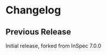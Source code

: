 # Changelog

<!-- latest_release -->
<!-- latest_release -->

<!-- release_rollup -->
<!-- release_rollup -->

<!-- latest_stable_release -->
<!-- latest_stable_release -->

## Previous Release

Initial release, forked from InSpec 7.0.0